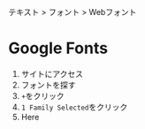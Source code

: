 テキスト > フォント > Webフォント
# Google Fonts
1. サイトにアクセス
2. フォントを探す
3. ```+```をクリック
4. ```1 Family Selected```をクリック
5. Here
